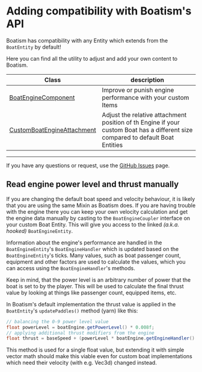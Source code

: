 # Adding compatibility with Boatism's API

Boatism has compatibility with any Entity which extends from the `BoatEntity` by default!


Here you can find all the utility to adjust and add your own content to Boatism.

| Class                                                                                                                                             | description                                                                                                                     |
|---------------------------------------------------------------------------------------------------------------------------------------------------|---------------------------------------------------------------------------------------------------------------------------------|
| [BoatEngineComponent](https://github.com/JR1811/Boatism/blob/master/src/main/java/net/shirojr/boatism/api/BoatEngineComponent.java)               | Improve or punish engine performance with your custom Items                                                                     |
| [CustomBoatEngineAttachment](https://github.com/JR1811/Boatism/blob/master/src/main/java/net/shirojr/boatism/api/CustomBoatEngineAttachment.java) | Adjust the relative attachment position of th Engine if your custom Boat has a different size compared to default Boat Entities |

---

If you have any questions or request, use the [GitHub Issues](https://github.com/JR1811/Boatism/issues) page.

## Read engine power level and thrust manually

If you are changing the default boat speed and velocity behaviour, it is likely that you are using the same Mixin as Boatism
does. If you are having trouble with the engine there you can keep your own velocity calculation and get the engine
data manually by casting to the `BoatEngineCoupler` interface on your custom Boat Entity.
This will give you access to the linked *(a.k.a. hooked)* `BoatEngineEntity`.

Information about the engine's performance are handled in the `BoatEngineEntity`'s `BoatEngineHandler` which is updated
based on the `BoatEngineEntity`'s ticks. Many values, such as boat passenger count, equipment and other factors are
used to calculate the values, which you can access using the `BoatEngineHandler`'s methods.

Keep in mind, that the power level is an arbitrary number of power that the boat is set to by the player.
This will be used to calculate the final thrust value by looking at things like passenger count, equipped items, etc.

In Boatism's default implementation the thrust value is applied in the `BoatEntity`'s `updatePaddles()` method (yarn)
like this:

```java
// balancing the 0-9 power level value
float powerLevel = boatEngine.getPowerLevel() * 0.008f;
// applying additional thrust modifiers from the engine
float thrust = baseSpeed + (powerLevel * boatEngine.getEngineHandler().calculateThrustModifier(boatEntity));
```

This method is used for a single float value, but extending it with simple vector math should make this viable even for
custom boat implementations which need their velocity (with e.g. Vec3d) changed instead.